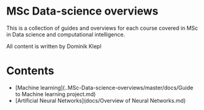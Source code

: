 # MSc Data-science overviews
This is a collection of guides and overviews for each course covered in MSc in Data science and computational intelligence.

All content is written by Dominik Klepl

# Contents
- [Machine learning](..MSc-Data-science-overviews/master/docs/Guide to Machine learning project.md)
- [Artificial Neural Networks](docs/Overview of Neural Networks.md)
